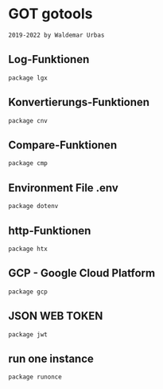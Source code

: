 # GOT gotools

```
2019-2022 by Waldemar Urbas
```

## Log-Funktionen
```
package lgx
```

## Konvertierungs-Funktionen
```
package cnv
```

## Compare-Funktionen
```
package cmp
```

## Environment File .env
```
package dotenv
```

## http-Funktionen
```
package htx
```

## GCP - Google Cloud Platform
```
package gcp
```

## JSON WEB TOKEN
```
package jwt
```

## run one instance
```
package runonce
```